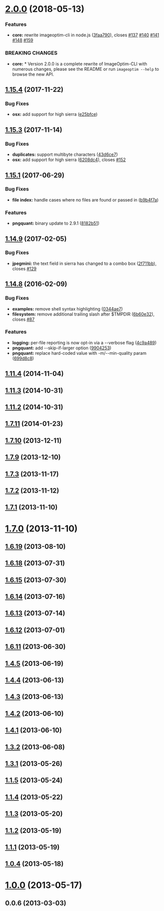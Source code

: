 <a name="2.0.0"></a>

# [2.0.0](https://github.com/JamieMason/ImageOptim-CLI/compare/1.15.4...2.0.0) (2018-05-13)

### Features

* **core:** rewrite imageoptim-cli in node.js
  ([3faa790](https://github.com/JamieMason/ImageOptim-CLI/commit/3faa790)), closes
  [#137](https://github.com/JamieMason/ImageOptim-CLI/issues/137)
  [#140](https://github.com/JamieMason/ImageOptim-CLI/issues/140)
  [#141](https://github.com/JamieMason/ImageOptim-CLI/issues/141)
  [#148](https://github.com/JamieMason/ImageOptim-CLI/issues/148)
  [#159](https://github.com/JamieMason/ImageOptim-CLI/issues/159)

### BREAKING CHANGES

* **core:** \* Version 2.0.0 is a complete rewrite of ImageOptim-CLI with numerous changes, please
  see the README or run `imageoptim --help` to browse the new API.

<a name="1.15.4"></a>

## [1.15.4](https://github.com/JamieMason/ImageOptim-CLI/compare/1.15.3...1.15.4) (2017-11-22)

### Bug Fixes

* **osx:** add support for high sierra
  ([e25bfce](https://github.com/JamieMason/ImageOptim-CLI/commit/e25bfce))

<a name="1.15.3"></a>

## [1.15.3](https://github.com/JamieMason/ImageOptim-CLI/compare/1.15.1...1.15.3) (2017-11-14)

### Bug Fixes

* **duplicates:** support multibyte characters
  ([43d6ce7](https://github.com/JamieMason/ImageOptim-CLI/commit/43d6ce7))
* **osx:** add support for high sierra
  ([6208dc4](https://github.com/JamieMason/ImageOptim-CLI/commit/6208dc4)), closes
  [#152](https://github.com/JamieMason/ImageOptim-CLI/issues/152)

<a name="1.15.1"></a>

## [1.15.1](https://github.com/JamieMason/ImageOptim-CLI/compare/1.14.9...1.15.1) (2017-06-29)

### Bug Fixes

* **file index:** handle cases where no files are found or passed in
  ([b9b4f7a](https://github.com/JamieMason/ImageOptim-CLI/commit/b9b4f7a))

### Features

* **pngquant:** binary update to 2.9.1
  ([8182b51](https://github.com/JamieMason/ImageOptim-CLI/commit/8182b51))

<a name="1.14.9"></a>

## [1.14.9](https://github.com/JamieMason/ImageOptim-CLI/compare/1.14.8...1.14.9) (2017-02-05)

### Bug Fixes

* **jpegmini:** the text field in sierra has changed to a combo box
  ([2f711bb](https://github.com/JamieMason/ImageOptim-CLI/commit/2f711bb)), closes
  [#129](https://github.com/JamieMason/ImageOptim-CLI/issues/129)

<a name="1.14.8"></a>

## [1.14.8](https://github.com/JamieMason/ImageOptim-CLI/compare/1.11.4...1.14.8) (2016-02-09)

### Bug Fixes

* **examples:** remove shell syntax highlighting
  ([0344ae7](https://github.com/JamieMason/ImageOptim-CLI/commit/0344ae7))
* **filesystem:** remove additional trailing slash after $TMPDIR
  ([6b60e32](https://github.com/JamieMason/ImageOptim-CLI/commit/6b60e32)), closes
  [#87](https://github.com/JamieMason/ImageOptim-CLI/issues/87)

### Features

* **logging:** per-file reporting is now opt-in via a --verbose flag
  ([4c9a489](https://github.com/JamieMason/ImageOptim-CLI/commit/4c9a489))
* **pngquant:** add --skip-if-larger option
  ([9904253](https://github.com/JamieMason/ImageOptim-CLI/commit/9904253))
* **pngquant:** replace hard-coded value with -m/--min-quality param
  ([699d8c8](https://github.com/JamieMason/ImageOptim-CLI/commit/699d8c8))

<a name="1.11.4"></a>

## [1.11.4](https://github.com/JamieMason/ImageOptim-CLI/compare/1.11.3...1.11.4) (2014-11-04)

<a name="1.11.3"></a>

## [1.11.3](https://github.com/JamieMason/ImageOptim-CLI/compare/1.11.2...1.11.3) (2014-10-31)

<a name="1.11.2"></a>

## [1.11.2](https://github.com/JamieMason/ImageOptim-CLI/compare/1.7.11...1.11.2) (2014-10-31)

<a name="1.7.11"></a>

## [1.7.11](https://github.com/JamieMason/ImageOptim-CLI/compare/1.7.10...1.7.11) (2014-01-23)

<a name="1.7.10"></a>

## [1.7.10](https://github.com/JamieMason/ImageOptim-CLI/compare/1.7.9...1.7.10) (2013-12-11)

<a name="1.7.9"></a>

## [1.7.9](https://github.com/JamieMason/ImageOptim-CLI/compare/1.7.3...1.7.9) (2013-12-10)

<a name="1.7.3"></a>

## [1.7.3](https://github.com/JamieMason/ImageOptim-CLI/compare/1.7.2...1.7.3) (2013-11-17)

<a name="1.7.2"></a>

## [1.7.2](https://github.com/JamieMason/ImageOptim-CLI/compare/1.7.1...1.7.2) (2013-11-12)

<a name="1.7.1"></a>

## [1.7.1](https://github.com/JamieMason/ImageOptim-CLI/compare/1.7.0...1.7.1) (2013-11-10)

<a name="1.7.0"></a>

# [1.7.0](https://github.com/JamieMason/ImageOptim-CLI/compare/1.6.19...1.7.0) (2013-11-10)

<a name="1.6.19"></a>

## [1.6.19](https://github.com/JamieMason/ImageOptim-CLI/compare/1.6.18...1.6.19) (2013-08-10)

<a name="1.6.18"></a>

## [1.6.18](https://github.com/JamieMason/ImageOptim-CLI/compare/1.6.15...1.6.18) (2013-07-31)

<a name="1.6.15"></a>

## [1.6.15](https://github.com/JamieMason/ImageOptim-CLI/compare/1.6.14...1.6.15) (2013-07-30)

<a name="1.6.14"></a>

## [1.6.14](https://github.com/JamieMason/ImageOptim-CLI/compare/1.6.13...1.6.14) (2013-07-16)

<a name="1.6.13"></a>

## [1.6.13](https://github.com/JamieMason/ImageOptim-CLI/compare/1.6.12...1.6.13) (2013-07-14)

<a name="1.6.12"></a>

## [1.6.12](https://github.com/JamieMason/ImageOptim-CLI/compare/1.6.11...1.6.12) (2013-07-01)

<a name="1.6.11"></a>

## [1.6.11](https://github.com/JamieMason/ImageOptim-CLI/compare/1.4.5...1.6.11) (2013-06-30)

<a name="1.4.5"></a>

## [1.4.5](https://github.com/JamieMason/ImageOptim-CLI/compare/1.4.4...1.4.5) (2013-06-19)

<a name="1.4.4"></a>

## [1.4.4](https://github.com/JamieMason/ImageOptim-CLI/compare/1.4.3...1.4.4) (2013-06-13)

<a name="1.4.3"></a>

## [1.4.3](https://github.com/JamieMason/ImageOptim-CLI/compare/1.4.2...1.4.3) (2013-06-13)

<a name="1.4.2"></a>

## [1.4.2](https://github.com/JamieMason/ImageOptim-CLI/compare/1.4.1...1.4.2) (2013-06-10)

<a name="1.4.1"></a>

## [1.4.1](https://github.com/JamieMason/ImageOptim-CLI/compare/1.3.2...1.4.1) (2013-06-10)

<a name="1.3.2"></a>

## [1.3.2](https://github.com/JamieMason/ImageOptim-CLI/compare/1.3.1...1.3.2) (2013-06-08)

<a name="1.3.1"></a>

## [1.3.1](https://github.com/JamieMason/ImageOptim-CLI/compare/1.1.5...1.3.1) (2013-05-26)

<a name="1.1.5"></a>

## [1.1.5](https://github.com/JamieMason/ImageOptim-CLI/compare/1.1.4...1.1.5) (2013-05-24)

<a name="1.1.4"></a>

## [1.1.4](https://github.com/JamieMason/ImageOptim-CLI/compare/1.1.3...1.1.4) (2013-05-22)

<a name="1.1.3"></a>

## [1.1.3](https://github.com/JamieMason/ImageOptim-CLI/compare/1.1.2...1.1.3) (2013-05-20)

<a name="1.1.2"></a>

## [1.1.2](https://github.com/JamieMason/ImageOptim-CLI/compare/1.1.1...1.1.2) (2013-05-19)

<a name="1.1.1"></a>

## [1.1.1](https://github.com/JamieMason/ImageOptim-CLI/compare/1.0.4...1.1.1) (2013-05-19)

<a name="1.0.4"></a>

## [1.0.4](https://github.com/JamieMason/ImageOptim-CLI/compare/1.0.0...1.0.4) (2013-05-18)

<a name="1.0.0"></a>

# [1.0.0](https://github.com/JamieMason/ImageOptim-CLI/compare/0.0.6...1.0.0) (2013-05-17)

<a name="0.0.6"></a>

## 0.0.6 (2013-03-03)
